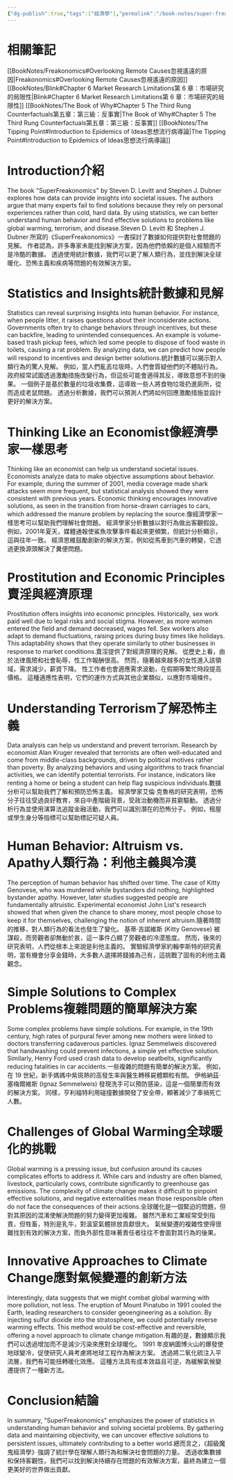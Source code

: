 ```yaml
---
{"dg-publish":true,"tags":["經濟學"],"permalink":"/book-notes/super-freakonomics/","dgPassFrontmatter":true,"created":"2024-11-24T10:41:53.372+08:00","updated":"2024-11-28T13:20:44.077+08:00"}
---
```


# 相關筆記
[[BookNotes/Freakonomics#Overlooking Remote Causes忽視遙遠的原因\|Freakonomics#Overlooking Remote Causes忽視遙遠的原因]]
[[BookNotes/Blink#Chapter 6 Market Research Limitations第 6 章：市場研究的局限性\|Blink#Chapter 6 Market Research Limitations第 6 章：市場研究的局限性]]
[[BookNotes/The Book of Why#Chapter 5 The Third Rung Counterfactuals第五章：第三級：反事實\|The Book of Why#Chapter 5 The Third Rung Counterfactuals第五章：第三級：反事實]]
[[BookNotes/The Tipping Point#Introduction to Epidemics of Ideas思想流行病導論\|The Tipping Point#Introduction to Epidemics of Ideas思想流行病導論]]
# Introduction介紹

The book "SuperFreakonomics" by Steven D. Levitt and Stephen J. Dubner explores how data can provide insights into societal issues. The authors argue that many experts fail to find solutions because they rely on personal experiences rather than cold, hard data. By using statistics, we can better understand human behavior and find effective solutions to problems like global warming, terrorism, and disease.Steven D. Levitt 和 Stephen J. Dubner 所寫的《SuperFreakonomics》一書探討了數據如何提供對社會問題的見解。 作者認為，許多專家未能找到解決方案，因為他們依賴的是個人經驗而不是冷酷的數據。 透過使用統計數據，我們可以更了解人類行為，並找到解決全球暖化、恐怖主義和疾病等問題的有效解決方案。

# Statistics and Insights統計數據和見解

Statistics can reveal surprising insights into human behavior. For instance, when people litter, it raises questions about their inconsiderate actions. Governments often try to change behaviors through incentives, but these can backfire, leading to unintended consequences. An example is volume-based trash pickup fees, which led some people to dispose of food waste in toilets, causing a rat problem. By analyzing data, we can predict how people will respond to incentives and design better solutions.統計數據可以揭示對人類行為的驚人見解。 例如，當人們亂丟垃圾時，人們會質疑他們的不體貼行為。 政府經常試圖透過激勵措施改變行為，但這些可能會適得其反，導致意想不到的後果。 一個例子是基於數量的垃圾收集費，這導致一些人將食物垃圾扔進廁所，從而造成老鼠問題。 透過分析數據，我們可以預測人們將如何回應激勵措施並設計更好的解決方案。

# Thinking Like an Economist像經濟學家一樣思考

Thinking like an economist can help us understand societal issues. Economists analyze data to make objective assumptions about behavior. For example, during the summer of 2001, media coverage made shark attacks seem more frequent, but statistical analysis showed they were consistent with previous years. Economic thinking encourages innovative solutions, as seen in the transition from horse-drawn carriages to cars, which addressed the manure problem by replacing the source.像經濟學家一樣思考可以幫助我們理解社會問題。 經濟學家分析數據以對行為做出客觀假設。 例如，2001年夏天，媒體通報使鯊魚攻擊事件看起來更頻繁，但統計分析顯示，這與往年一致。 經濟思維鼓勵創新的解決方案，例如從馬車到汽車的轉變，它透過更換源頭解決了糞便問題。

# Prostitution and Economic Principles賣淫與經濟原理

Prostitution offers insights into economic principles. Historically, sex work paid well due to legal risks and social stigma. However, as more women entered the field and demand decreased, wages fell. Sex workers also adapt to demand fluctuations, raising prices during busy times like holidays. This adaptability shows that they operate similarly to other businesses in response to market conditions.賣淫提供了對經濟原理的見解。 從歷史上看，由於法律風險和社會恥辱，性工作報酬很高。 然而，隨著越來越多的女性進入該領域，需求減少，薪資下降。 性工作者也會適應需求波動，在假期等繁忙時段提高價格。 這種適應性表明，它們的運作方式與其他企業類似，以應對市場條件。

# Understanding Terrorism了解恐怖主義

Data analysis can help us understand and prevent terrorism. Research by economist Alan Kruger revealed that terrorists are often well-educated and come from middle-class backgrounds, driven by political motives rather than poverty. By analyzing behaviors and using algorithms to track financial activities, we can identify potential terrorists. For instance, indicators like renting a home or being a student can help flag suspicious individuals.數據分析可以幫助我們了解和預防恐怖主義。 經濟學家艾倫·克魯格的研究表明，恐怖分子往往受過良好教育，來自中產階級背景，受政治動機而非貧窮驅動。 透過分析行為並使用演算法追蹤金融活動，我們可以識別潛在的恐怖分子。 例如，租屋或學生身分等指標可以幫助標記可疑人員。

# Human Behavior: Altruism vs. Apathy人類行為：利他主義與冷漠

The perception of human behavior has shifted over time. The case of Kitty Genovese, who was murdered while bystanders did nothing, highlighted bystander apathy. However, later studies suggested people are fundamentally altruistic. Experimental economist John List's research showed that when given the chance to share money, most people chose to keep it for themselves, challenging the notion of inherent altruism.隨著時間的推移，對人類行為的看法也發生了變化。 基蒂·吉諾維斯 (Kitty Genovese) 被謀殺，而旁觀者卻無動於衷，這一事件凸顯了旁觀者的冷漠態度。 然而，後來的研究表明，人們從根本上來說是利他主義的。 實驗經濟學家約翰李斯特的研究表明，當有機會分享金錢時，大多數人選擇將錢據為己有，這挑戰了固有的利他主義觀念。

# Simple Solutions to Complex Problems複雜問題的簡單解決方案

Some complex problems have simple solutions. For example, in the 19th century, high rates of purpural fever among new mothers were linked to doctors transferring cadaverous particles. Ignaz Semmelweis discovered that handwashing could prevent infections, a simple yet effective solution. Similarly, Henry Ford used crash data to develop seatbelts, significantly reducing fatalities in car accidents.一些複雜的問題有簡單的解決方案。 例如，在 19 世紀，新手媽媽中紫斑熱的高發生率與醫生轉移屍體顆粒有關。 伊格納茲·塞梅爾維斯 (Ignaz Semmelweis) 發現洗手可以預防感染，這是一個簡單而有效的解決方案。 同樣，亨利福特利用碰撞數據開發了安全帶，顯著減少了車禍死亡人數。

# Challenges of Global Warming全球暖化的挑戰

Global warming is a pressing issue, but confusion around its causes complicates efforts to address it. While cars and industry are often blamed, livestock, particularly cows, contribute significantly to greenhouse gas emissions. The complexity of climate change makes it difficult to pinpoint effective solutions, and negative externalities mean those responsible often do not face the consequences of their actions.全球暖化是一個緊迫的問題，但對其原因的混淆使解決問題的努力變得更加複雜。 雖然汽車和工業經常受到指責，但牲畜，特別是乳牛，對溫室氣體排放貢獻很大。 氣候變遷的複雜性使得很難找到有效的解決方案，而負外部性意味著責任者往往不會面對其行為的後果。

# Innovative Approaches to Climate Change應對氣候變遷的創新方法

Interestingly, data suggests that we might combat global warming with more pollution, not less. The eruption of Mount Pinatubo in 1991 cooled the Earth, leading researchers to consider geoengineering as a solution. By injecting sulfur dioxide into the stratosphere, we could potentially reverse warming effects. This method would be cost-effective and reversible, offering a novel approach to climate change mitigation.有趣的是，數據顯示我們可以透過增加而不是減少污染來應對全球暖化。 1991 年皮納圖博火山的爆發使地球變冷，促使研究人員考慮將地球工程作為解決方案。 透過將二氧化硫注入平流層，我們有可能扭轉暖化效應。 這種方法具有成本效益且可逆，為緩解氣候變遷提供了一種新方法。

# Conclusion結論

In summary, "SuperFreakonomics" emphasizes the power of statistics in understanding human behavior and solving societal problems. By gathering data and maintaining objectivity, we can uncover effective solutions to persistent issues, ultimately contributing to a better world.總而言之，《超級魔鬼經濟學》強調了統計學在理解人類行為和解決社會問題的力量。 透過收集數據和保持客觀性，我們可以找到解決持續存在問題的有效解決方案，最終為建立一個更美好的世界做出貢獻。